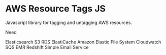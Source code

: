 # AWS Resource Tags JS

Javascript library for tagging and untagging AWS resources.

Need

Elasticsearch
S3
RDS
ElastiCache
Amazon Elastic File System
Cloudwatch
SQS
EMR
Redshift
Simple Email Service